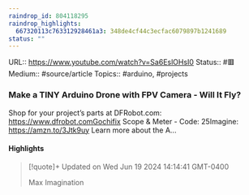 ```yaml
---
raindrop_id: 804118295
raindrop_highlights:
  667320113c763312928461a3: 348de4cf44c3ecfac6079897b1241689
status: ""
---
```


URL:: https://www.youtube.com/watch?v=Sa6EslOHsI0
Status:: #🟥
Medium:: #source/article
Topics:: #arduino, #projects

### Make a TINY Arduino Drone with FPV Camera - Will It Fly?

Shop for your project’s parts at DFRobot.com: https://www.dfrobot.comGochifix Scope &amp; Meter - Code: 25Imagine: https://amzn.to/3Jtk9uy Learn more about the A...

#### Highlights

> [!quote]+ Updated on Wed Jun 19 2024 14:14:41 GMT-0400
>
> Max Imagination
